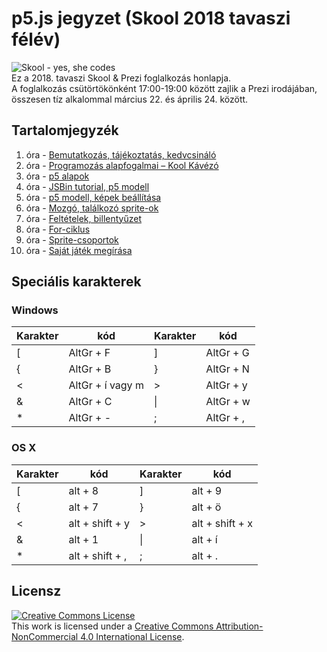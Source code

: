# p5.js jegyzet (Skool 2018 tavaszi félév)


![Skool - yes, she codes](skool-logo.png)  
Ez a 2018. tavaszi Skool & Prezi foglalkozás honlapja.  
A foglalkozás csütörtökönként 17:00-19:00 között zajlik a Prezi irodájában, összesen tíz alkalommal március 22. és április 24. között.   

## Tartalomjegyzék
1. óra - [Bemutatkozás, tájékoztatás, kedvcsináló](01-bemutatkozas/jegyzet.md)
2. óra - [Programozás alapfogalmai – Kool Kávézó](02-programozas-alapok/jegyzet.md)  
3. óra - [p5 alapok](03-p5-alapok/jegyzet.md)  
4. óra - [JSBin tutorial, p5 modell](04-p5-modell/jegyzet.md)  
5. óra - [p5 modell, képek beállítása](05-kepek/jegyzet.md)  
6. óra - [Mozgó, találkozó sprite-ok](06-mozgas-talalkozas/jegyzet.md)  
7. óra - [Feltételek, billentyűzet](07-feltetelek/jegyzet.md)  
8. óra - [For-ciklus](08-ciklusok/jegyzet.md)  
9. óra - [Sprite-csoportok](09-csoportok/jegyzet.md)  
10. óra - [Saját játék megírása](10-sajat-jatek/jegyzet.md)  

## Speciális karakterek
### Windows
| Karakter | kód              | Karakter | kód            |
|----------|------------------|----------|----------------|
| [        | AltGr + F        | ]        | AltGr + G      |
| {        | AltGr + B        | }        | AltGr + N      |
| <        | AltGr + í vagy m | >        | AltGr + y      |
| &        | AltGr + C        | \|       | AltGr + w      |
| *        | AltGr + -        | ;        | AltGr + ,      |

### OS X
| Karakter | kód             | Karakter | kód             |
|----------|-----------------|----------|-----------------|
| [        | alt + 8         | ]        | alt + 9         |
| {        | alt + 7         | }        | alt + ö         |
| <        | alt + shift + y | >        | alt + shift + x |
| &        | alt + 1         | \|       | alt + í         |
| *        | alt + shift + , | ;        | alt + .         |

## Licensz
<a rel="license" href="http://creativecommons.org/licenses/by-nc/4.0/"><img alt="Creative Commons License" style="border-width:0" src="https://i.creativecommons.org/l/by-nc/4.0/88x31.png" /></a><br />This work is licensed under a <a rel="license" href="http://creativecommons.org/licenses/by-nc/4.0/">Creative Commons Attribution-NonCommercial 4.0 International License</a>.
